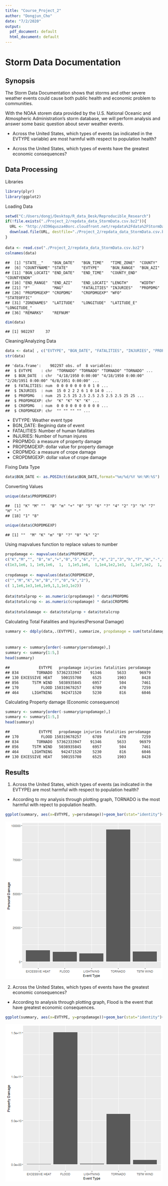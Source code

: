 ```yaml
---
title: "Course_Project_2"
author: "Dongjun_Cho"
date: "7/2/2020"
output:
  pdf_document: default
  html_document: default
---
```

# Storm Data Documentation

## Synopsis
The Storm Data Documentation shows that storms and other severe weather events could cause both public health and economic problem to communities.

With the NOAA storem data provided by the U.S. National Oceanic and Atmospheric Administration’s storm database, we will perform analysis and answer some basic question about sever weather events. 

- Across the United States, which types of events (as indicated in the EVTYPE variable) are most harmful with respect to population health?

- Across the United States, which types of events have the greatest economic consequences?

## Data Processing

Libraries

```r
library(plyr)
library(ggplot2)
```

Loading Data

```r
setwd("C:/Users/dongj/Desktop/R_data_Desk/Reproducible_Research")
if(!file.exists("./Project_2/repdata_data_StormData.csv.bz2")){
  URL <- "http://d396qusza40orc.cloudfront.net/repdata%2Fdata%2FStormData.csv.bz2"
  download.file(URL, destfile="./Project_2/repdata_data_StormData.csv.bz2")
}

data <- read.csv("./Project_2/repdata_data_StormData.csv.bz2")
colnames(data)
```

```
##  [1] "STATE__"    "BGN_DATE"   "BGN_TIME"   "TIME_ZONE"  "COUNTY"    
##  [6] "COUNTYNAME" "STATE"      "EVTYPE"     "BGN_RANGE"  "BGN_AZI"   
## [11] "BGN_LOCATI" "END_DATE"   "END_TIME"   "COUNTY_END" "COUNTYENDN"
## [16] "END_RANGE"  "END_AZI"    "END_LOCATI" "LENGTH"     "WIDTH"     
## [21] "F"          "MAG"        "FATALITIES" "INJURIES"   "PROPDMG"   
## [26] "PROPDMGEXP" "CROPDMG"    "CROPDMGEXP" "WFO"        "STATEOFFIC"
## [31] "ZONENAMES"  "LATITUDE"   "LONGITUDE"  "LATITUDE_E" "LONGITUDE_"
## [36] "REMARKS"    "REFNUM"
```

```r
dim(data)
```

```
## [1] 902297     37
```


Cleaning/Analyzing Data

```r
data <- data[ , c("EVTYPE", "BGN_DATE", "FATALITIES", "INJURIES", "PROPDMG", "PROPDMGEXP", "CROPDMG", "CROPDMGEXP")]
str(data)
```

```
## 'data.frame':	902297 obs. of  8 variables:
##  $ EVTYPE    : chr  "TORNADO" "TORNADO" "TORNADO" "TORNADO" ...
##  $ BGN_DATE  : chr  "4/18/1950 0:00:00" "4/18/1950 0:00:00" "2/20/1951 0:00:00" "6/8/1951 0:00:00" ...
##  $ FATALITIES: num  0 0 0 0 0 0 0 0 1 0 ...
##  $ INJURIES  : num  15 0 2 2 2 6 1 0 14 0 ...
##  $ PROPDMG   : num  25 2.5 25 2.5 2.5 2.5 2.5 2.5 25 25 ...
##  $ PROPDMGEXP: chr  "K" "K" "K" "K" ...
##  $ CROPDMG   : num  0 0 0 0 0 0 0 0 0 0 ...
##  $ CROPDMGEXP: chr  "" "" "" "" ...
```

- EVTYPE: Weather event type
- BGN_DATE: Begining date of event
- FATALITIES: Number of human fatalities
- INJURIES: Number of human injures
- PROPMDG: a measure of property damage
- PROPDMGEXP: dollar value for property damage
- CROPMDG: a measure of crope damage
- CROPDMGEXP: dollar value of crope damage


Fixing Data Type 


```r
data$BGN_DATE <- as.POSIXct(data$BGN_DATE,format="%m/%d/%Y %H:%M:%S")
```


Converting Values

```r
unique(data$PROPDMGEXP)
```

```
##  [1] "K" "M" ""  "B" "m" "+" "0" "5" "6" "?" "4" "2" "3" "h" "7" "H" "-"
## [18] "1" "8"
```

```r
unique(data$CROPDMGEXP)
```

```
## [1] ""  "M" "K" "m" "B" "?" "0" "k" "2"
```

Using mapvalues function to replace values to number

```r
propdamage <- mapvalues(data$PROPDMGEXP,
c("K","M","", "B","m","+","0","5","6","?","4","2","3","h","7","H","-","1","8"), 
c(1e3,1e6, 1, 1e9,1e6,  1,  1,1e5,1e6,  1,1e4,1e2,1e3,  1,1e7,1e2,  1, 10,1e8))

cropdamage <- mapvalues(data$CROPDMGEXP,
c("","M","K","m","B","?","0","k","2"),
c( 1,1e6,1e3,1e6,1e9,1,1,1e3,1e2))

data$totalprop <- as.numeric(propdamage) * data$PROPDMG
data$totalcrop <- as.numeric(cropdamage) * data$CROPDMG

data$totaldamage <- data$totalprop + data$totalcrop
```

Calculating Total Fatalities and Injuries(Personal Damage)

```r
summary <- ddply(data,.(EVTYPE), summarize, propdamage = sum(totaldamage), injuries= sum(INJURIES), fatalities = sum(FATALITIES), persdamage = sum(INJURIES)+sum(FATALITIES))


summary <- summary[order(-summary$persdamage),]
summary <- summary[1:5,]
head(summary)
```

```
##             EVTYPE   propdamage injuries fatalities persdamage
## 834        TORNADO  57362333947    91346       5633      96979
## 130 EXCESSIVE HEAT    500155700     6525       1903       8428
## 856      TSTM WIND   5038935845     6957        504       7461
## 170          FLOOD 150319678257     6789        470       7259
## 464      LIGHTNING    942471520     5230        816       6046
```

Calculating Property damage (Economic consequence)

```r
summary <- summary[order(-summary$propdamage),]
summary <- summary[1:5,]
head(summary)
```

```
##             EVTYPE   propdamage injuries fatalities persdamage
## 170          FLOOD 150319678257     6789        470       7259
## 834        TORNADO  57362333947    91346       5633      96979
## 856      TSTM WIND   5038935845     6957        504       7461
## 464      LIGHTNING    942471520     5230        816       6046
## 130 EXCESSIVE HEAT    500155700     6525       1903       8428
```


## Results

1. Across the United States, which types of events (as indicated in the EVTYPE) are most harmful with respect to population health?

- According to my analysis through plotting graph, TORNADO is the most harmful with repect to population health.


```r
ggplot(summary, aes(x=EVTYPE, y=persdamage))+geom_bar(stat="identity")+labs(x="Event Type", y="Personal Damage")
```

![plot of chunk unnamed-chunk-9](figure/unnamed-chunk-9-1.png)


2. Across the United States, which types of events have the greatest economic consequences?

- According to analysis through plotting graph, Flood is the event that have greatest economic consequences.


```r
ggplot(summary, aes(x=EVTYPE, y=propdamage))+geom_bar(stat="identity")+labs(x="Event Type", y="Property Damage")
```

![plot of chunk unnamed-chunk-10](figure/unnamed-chunk-10-1.png)
